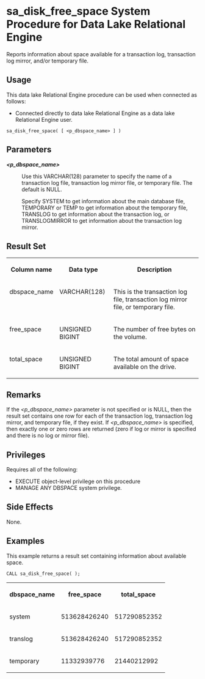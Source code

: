 <!-- loio3be5b0046c5f10148d0cfa4686fbb0ce -->

# sa\_disk\_free\_space System Procedure for Data Lake Relational Engine

Reports information about space available for a transaction log, transaction log mirror, and/or temporary file.



<a name="loio3be5b0046c5f10148d0cfa4686fbb0ce__section_idn_b13_b4b"/>

## Usage

This data lake Relational Engine procedure can be used when connected as follows:

-   Connected directly to data lake Relational Engine as a data lake Relational Engine user.



```
sa_disk_free_space( [ <p_dbspace_name> ] )
```



## Parameters


<dl>
<dt><b>

*<p\_dbspace\_name\>* 

</b></dt>
<dd>

Use this VARCHAR\(128\) parameter to specify the name of a transaction log file, transaction log mirror file, or temporary file. The default is NULL.

Specify SYSTEM to get information about the main database file, TEMPORARY or TEMP to get information about the temporary file, TRANSLOG to get information about the transaction log, or TRANSLOGMIRROR to get information about the transaction log mirror.



</dd>
</dl>



## Result Set


<table>
<tr>
<th valign="top">

Column name

</th>
<th valign="top">

Data type

</th>
<th valign="top">

Description

</th>
</tr>
<tr>
<td valign="top">

dbspace\_name

</td>
<td valign="top">

VARCHAR\(128\)

</td>
<td valign="top">

This is the transaction log file, transaction log mirror file, or temporary file.

</td>
</tr>
<tr>
<td valign="top">

free\_space

</td>
<td valign="top">

UNSIGNED BIGINT

</td>
<td valign="top">

The number of free bytes on the volume.

</td>
</tr>
<tr>
<td valign="top">

total\_space

</td>
<td valign="top">

UNSIGNED BIGINT

</td>
<td valign="top">

The total amount of space available on the drive.

</td>
</tr>
</table>



## Remarks

If the *<p\_dbspace\_name\>* parameter is not specified or is NULL, then the result set contains one row for each of the transaction log, transaction log mirror, and temporary file, if they exist. If *<p\_dbspace\_name\>* is specified, then exactly one or zero rows are returned \(zero if log or mirror is specified and there is no log or mirror file\).



## Privileges

Requires all of the following:

-   EXECUTE object-level privilege on this procedure
-   MANAGE ANY DBSPACE system privilege.



## Side Effects

None.



## Examples

This example returns a result set containing information about available space.

```
CALL sa_disk_free_space( );
```


<table>
<tr>
<th valign="top">

dbspace\_name

</th>
<th valign="top">

free\_space

</th>
<th valign="top">

total\_space

</th>
</tr>
<tr>
<td valign="top">

system

</td>
<td valign="top">

513628426240

</td>
<td valign="top">

517290852352

</td>
</tr>
<tr>
<td valign="top">

translog

</td>
<td valign="top">

513628426240

</td>
<td valign="top">

517290852352

</td>
</tr>
<tr>
<td valign="top">

temporary

</td>
<td valign="top">

11332939776

</td>
<td valign="top">

21440212992

</td>
</tr>
</table>

